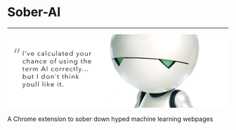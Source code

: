 # Sober-AI
--------------

![alt text](./marvin-ai.png "Marvin doesn't like AI")

A Chrome extension to sober down hyped machine learning webpages